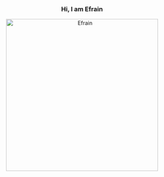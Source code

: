 <h3 align='center'> Hi, I am Efrain </h3>

<div align='center'> 
  <a href='![Imagen de WhatsApp 2025-07-31 a las 11 25 20_1c0707f1](https://github.com/user-attachments/assets/62bb9669-c256-425b-87a1-fef8194c1b64)' tarjet'_blank'><img src='![Imagen de WhatsApp 2025-07-31 a las 11 25 20_1c0707f1](https://github.com/user-attachments/assets/fb486ed1-7b12-4975-b55b-0b8672cf850d)' width='400' alt='Efrain'></a>
</div>
<!-- ## Hi  👋
**EfrainRP/EfrainRP** is a ✨ _special_ ✨ repository because its `README.md` (this file) appears on your GitHub profile.

Here are some ideas to get you started:

- 🔭 I’m currently working on ...
- 🌱 I’m currently learning ...
- 👯 I’m looking to collaborate on ...
- 🤔 I’m looking for help with ...
- 💬 Ask me about ...
- 📫 How to reach me: ...
- 😄 Pronouns: ...
- ⚡ Fun fact: ...
-->
